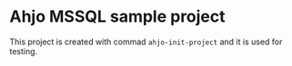 # Ahjo MSSQL sample project
This project is created with commad `ahjo-init-project` and it is used for testing.